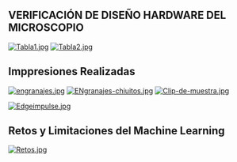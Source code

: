 
## VERIFICACIÓN DE DISEÑO HARDWARE DEL MICROSCOPIO
[![Tabla1.jpg](https://i.postimg.cc/PrhWpNCk/Tabla1.jpg)](https://postimg.cc/LhCYG9ky)
[![Tabla2.jpg](https://i.postimg.cc/YCTjFydm/Tabla2.jpg)](https://postimg.cc/sM9VdKdV)
## Imppresiones Realizadas 
[![engranajes.jpg](https://i.postimg.cc/xdkxwDHw/engranajes.jpg)](https://postimg.cc/bGh9n5mg)
[![ENgranajes-chiuitos.jpg](https://i.postimg.cc/kGwvVfKN/ENgranajes-chiuitos.jpg)](https://postimg.cc/SY2M3LZj)
[![Clip-de-muestra.jpg](https://i.postimg.cc/mZSw62Jc/Clip-de-muestra.jpg)](https://postimg.cc/BtXHjsqs)

[![Edgeimpulse.jpg](https://i.postimg.cc/SQJZmgnz/Edgeimpulse.jpg)](https://postimg.cc/1410Hcc9)

## Retos y Limitaciones del Machine Learning
[![Retos.jpg](https://i.postimg.cc/JnGCBnVQ/Retos.jpg)](https://postimg.cc/G8w5WbpB)
